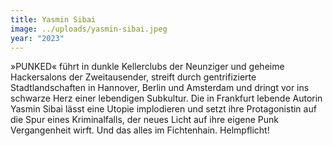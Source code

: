 ```yaml
---
title: Yasmin Sibai
image: ../uploads/yasmin-sibai.jpeg
year: "2023"
---
```

»PUNKED« führt in dunkle Kellerclubs der Neunziger und geheime Hackersalons der Zweitausender, streift durch gentrifizierte Stadtlandschaften in Hannover, Berlin und Amsterdam und dringt vor ins schwarze Herz einer lebendigen Subkultur. Die in Frankfurt lebende Autorin Yasmin Sibai lässt eine Utopie implodieren und setzt ihre Protagonistin auf die Spur eines Kriminalfalls, der neues Licht auf ihre eigene Punk Vergangenheit wirft. Und das alles im Fichtenhain. Helmpflicht!